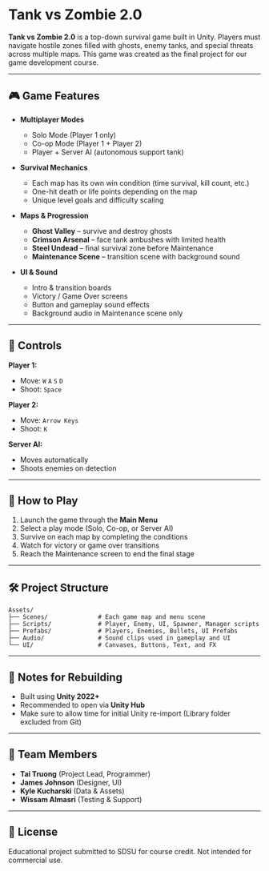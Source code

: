 # Tank vs Zombie 2.0

**Tank vs Zombie 2.0** is a top-down survival game built in Unity. Players must navigate hostile zones filled with ghosts, enemy tanks, and special threats across multiple maps. This game was created as the final project for our game development course.

---

## 🎮 Game Features

- **Multiplayer Modes**
  - Solo Mode (Player 1 only)
  - Co-op Mode (Player 1 + Player 2)
  - Player + Server AI (autonomous support tank)

- **Survival Mechanics**
  - Each map has its own win condition (time survival, kill count, etc.)
  - One-hit death or life points depending on the map
  - Unique level goals and difficulty scaling

- **Maps & Progression**
  - **Ghost Valley** – survive and destroy ghosts
  - **Crimson Arsenal** – face tank ambushes with limited health
  - **Steel Undead** – final survival zone before Maintenance
  - **Maintenance Scene** – transition scene with background sound

- **UI & Sound**
  - Intro & transition boards
  - Victory / Game Over screens
  - Button and gameplay sound effects
  - Background audio in Maintenance scene only

---

## 🧪 Controls

**Player 1:**
- Move: `W` `A` `S` `D`
- Shoot: `Space`

**Player 2:**
- Move: `Arrow Keys`
- Shoot: `K`

**Server AI:**
- Moves automatically
- Shoots enemies on detection

---

## 🧩 How to Play

1. Launch the game through the **Main Menu**
2. Select a play mode (Solo, Co-op, or Server AI)
3. Survive on each map by completing the conditions
4. Watch for victory or game over transitions
5. Reach the Maintenance screen to end the final stage

---

## 🛠️ Project Structure

```
Assets/
├── Scenes/              # Each game map and menu scene
├── Scripts/             # Player, Enemy, UI, Spawner, Manager scripts
├── Prefabs/             # Players, Enemies, Bullets, UI Prefabs
├── Audio/               # Sound clips used in gameplay and UI
└── UI/                  # Canvases, Buttons, Text, and FX
```

---

## 📁 Notes for Rebuilding

- Built using **Unity 2022+**
- Recommended to open via **Unity Hub**
- Make sure to allow time for initial Unity re-import (Library folder excluded from Git)

---

## 👥 Team Members

- **Tai Truong** (Project Lead, Programmer)
- **James Johnson** (Designer, UI)
- **Kyle Kucharski** (Data & Assets)
- **Wissam Almasri** (Testing & Support)

---

## 📜 License

Educational project submitted to SDSU for course credit. Not intended for commercial use.

